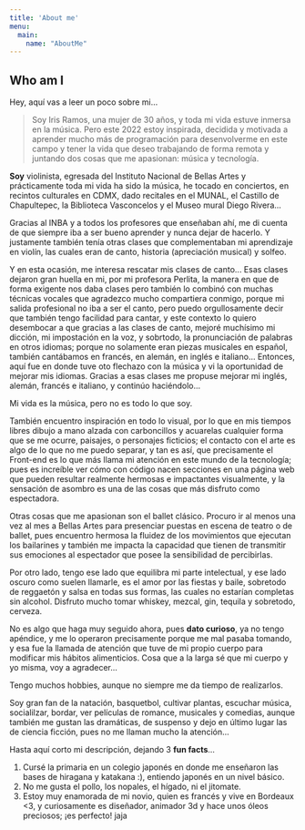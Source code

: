 ```yaml
---
title: 'About me'
menu:
  main:
    name: "AboutMe"
---
```


## Who am I

Hey, aquí vas a leer un poco sobre mi...

> Soy Iris Ramos, una mujer de 30 años, y toda mi vida estuve inmersa en la música.
> Pero este 2022 estoy inspirada, decidida y motivada a aprender mucho más de programación para desenvolverme en este campo
> y tener la vida que deseo trabajando de forma remota y juntando dos cosas que me apasionan: música y tecnología.

**Soy** violinista, egresada del Instituto Nacional de Bellas Artes y prácticamente toda mi vida ha sido la música, he tocado en conciertos,
en recintos culturales en CDMX, dado recitales en el MUNAL, el Castillo de Chapultepec, la Biblioteca Vasconcelos y el Museo mural Diego Rivera... 

Gracias al INBA y a todos los profesores que enseñaban ahí, me di cuenta de que siempre iba a ser bueno aprender y nunca dejar de hacerlo. Y
justamente también tenía otras clases que complementaban mi aprendizaje en violín, las cuales eran de canto, historia (apreciación musical) y solfeo. 

Y en esta ocasión, me interesa rescatar mis clases de canto... Esas clases dejaron gran huella en mi, por mi profesora Perlita, la manera en que 
de forma exigente nos daba clases pero también lo combinó con muchas técnicas vocales que agradezco mucho compartiera conmigo, porque mi salida 
profesional no iba a ser el canto, pero puedo orgullosamente decir que también tengo facilidad para cantar, y este contexto lo quiero desembocar
a que gracias a las clases de canto, mejoré muchísimo mi dicción, mi impostación en la voz, y sobrtodo, la pronunciación de palabras en otros idiomas;
porque no solamente eran piezas musicales en español, también cantábamos en francés, en alemán, en inglés e italiano... Entonces, aquí fue en donde 
tuve oto flechazo con la música y vi la oportunidad de mejorar mis idiomas. Gracias a esas clases me propuse mejorar mi inglés, alemán, francés e italiano, 
y continúo haciéndolo...

Mi vida es la música, pero no es todo lo que soy.

También encuentro inspiración en todo lo visual, por lo que en mis tiempos libres dibujo a mano alzada con carboncillos y acuarelas cualquier 
forma que se me ocurre, paisajes, o personajes ficticios; el contacto con el arte es algo de lo que no me puedo separar, y tan es así, que precisamente 
el Front-end es lo que más llama mi atención en este mundo de la tecnología; pues es increíble ver cómo con código nacen secciones en una página web
que pueden resultar realmente hermosas e impactantes visualmente, y la sensación de asombro es una de las cosas que más disfruto como espectadora.

Otras cosas que me apasionan son el ballet clásico. Procuro ir al menos una vez al mes a Bellas Artes para presenciar puestas en escena de teatro o de 
ballet, pues encuentro hermosa la fluidez de los movimientos que ejecutan los bailarines y también me impacta la capacidad que tienen de transmitir 
sus emociones al espectador que posee la sensibilidad de percibirlas. 

Por otro lado, tengo ese lado que equilibra mi parte intelectual, y ese lado oscuro como suelen llamarle, es el amor por las fiestas y baile, sobretodo
de reggaetón y salsa en todas sus formas, las cuales no estarían completas sin alcohol. Disfruto mucho tomar whiskey, mezcal, gin, tequila y sobretodo, 
cerveza.

No es algo que haga muy seguido ahora, pues **dato curioso**, ya no tengo apéndice, y me lo operaron precisamente porque me mal pasaba tomando, y esa
fue la llamada de atención que tuve de mi propio cuerpo para modificar mis hábitos alimenticios. Cosa que a la larga sé que mi cuerpo y yo misma, voy a 
agradecer...

Tengo muchos hobbies, aunque no siempre me da tiempo de realizarlos.

Soy gran fan de la natación, basquetbol, cultivar plantas, escuchar música, socialilzar, bordar, ver películas de romance, musicales y comedias, aunque 
también me gustan las dramáticas, de suspenso y dejo en último lugar las de ciencia ficción, pues no me llaman mucho la atención...

Hasta aquí corto mi descripción, dejando 3 **fun facts**...

1. Cursé la primaria en un colegio japonés en donde me enseñaron las bases de hiragana y katakana :), entiendo japonés en un nivel básico.
2. No me gusta el pollo, los nopales, el hígado, ni el jitomate. 
3. Estoy muy enamorada de mi novio, quien es francés y vive en Bordeaux <3, y curiosamente es diseñador, animador 3d y hace unos óleos preciosos; ¡es perfecto! jaja

